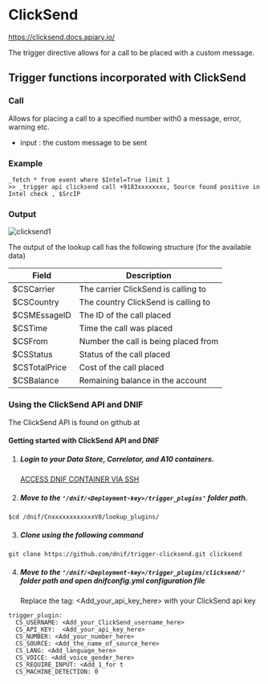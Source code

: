 # ClickSend
https://clicksend.docs.apiary.io/

The trigger directive allows for a call to be placed with a custom message.

## Trigger functions incorporated with ClickSend

### Call
 
Allows for placing a call to a specified number with0 a message, error, warning etc.

- input : the custom message to be sent
   
### Example
```
_fetch * from event where $Intel=True limit 1
>> _trigger api clicksend call +9183xxxxxxxx, Source found positive in Intel check , $SrcIP
```
  
### Output  
  ![clicksend1](https://user-images.githubusercontent.com/37173181/43878059-c16d3d4e-9bba-11e8-85b0-e153f01881aa.jpg)
    
The output of the lookup call has the following structure (for the available data)
    
|     Field     |             Description              |
|---------------|--------------------------------------|
| $CSCarrier    | The carrier ClickSend is calling to  |
| $CSCountry    | The country ClickSend is calling to  |
| $CSMEssageID  | The ID of the call placed            |
| $CSTime       | Time the call was placed             |
| $CSFrom       | Number the call is being placed from |
| $CSStatus     | Status of the call placed            |
| $CSTotalPrice | Cost of the call placed              |
| $CSBalance    | Remaining balance in the account     |    

### Using the ClickSend API and DNIF  
The ClickSend API is found on github at 

#### Getting started with ClickSend API and DNIF

1. #####    Login to your Data Store, Correlator, and A10 containers.  
   [ACCESS DNIF CONTAINER VIA SSH](https://dnif.it/docs/guides/tutorials/access-dnif-container-via-ssh.html)
2. #####    Move to the `‘/dnif/<Deployment-key>/trigger_plugins’` folder path.
```
$cd /dnif/CnxxxxxxxxxxxxV8/lookup_plugins/
```
3. #####   Clone using the following command  
```  
git clone https://github.com/dnif/trigger-clicksend.git clicksend
```
4. #####   Move to the `‘/dnif/<Deployment-key>/trigger_plugins/clicksend/’` folder path and open dnifconfig.yml configuration file     
    
   Replace the tag: <Add_your_api_key_here> with your ClickSend api key
```
trigger_plugin:
  CS_USERNAME: <Add_your_ClickSend_username_here>
  CS_API_KEY:  <Add_your_api_key_here>
  CS_NUMBER: <Add_your_number_here>
  CS_SOURCE: <Add_the_name_of_source_here>
  CS_LANG: <Add_language_here>
  CS_VOICE: <Add_voice_gender_here>
  CS_REQUIRE_INPUT: <Add_1_for t
  CS_MACHINE_DETECTION: 0 

```
